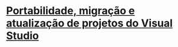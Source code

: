 # [Portabilidade, migração e atualização de projetos do Visual Studio](port-migrate-and-upgrade-visual-studio-projects.md)
